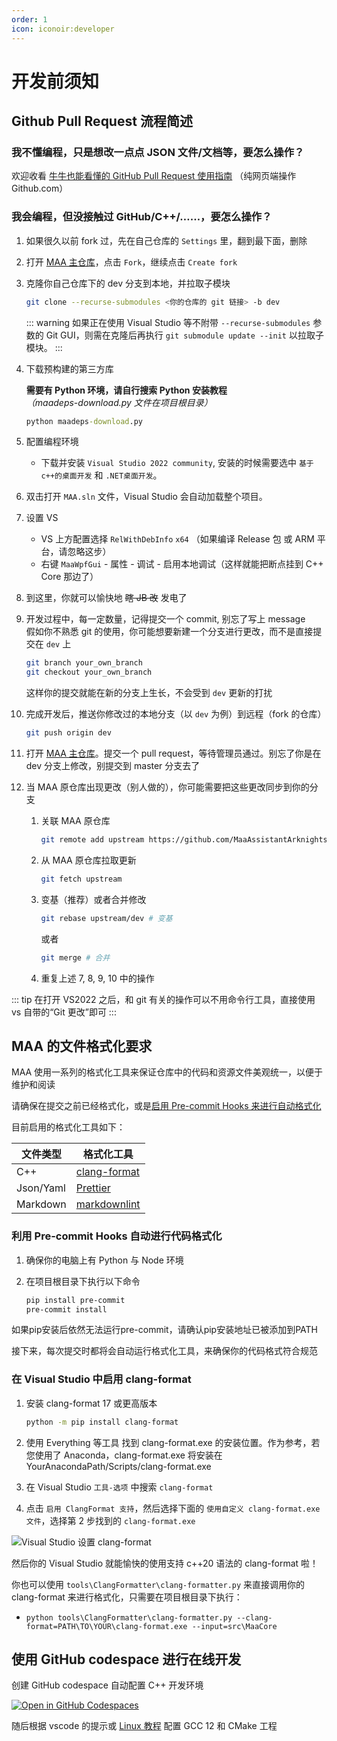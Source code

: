 ```yaml
---
order: 1
icon: iconoir:developer
---
```


# 开发前须知

## Github Pull Request 流程简述

### 我不懂编程，只是想改一点点 JSON 文件/文档等，要怎么操作？

欢迎收看 [牛牛也能看懂的 GitHub Pull Request 使用指南](./pr-tutorial.md) （纯网页端操作 Github.com）

### 我会编程，但没接触过 GitHub/C++/……，要怎么操作？

1. 如果很久以前 fork 过，先在自己仓库的 `Settings` 里，翻到最下面，删除
2. 打开 [MAA 主仓库](https://github.com/MaaAssistantArknights/MaaAssistantArknights)，点击 `Fork`，继续点击 `Create fork`
3. 克隆你自己仓库下的 dev 分支到本地，并拉取子模块

    ```bash
    git clone --recurse-submodules <你的仓库的 git 链接> -b dev
    ```

    ::: warning
    如果正在使用 Visual Studio 等不附带 `--recurse-submodules` 参数的 Git GUI，则需在克隆后再执行 `git submodule update --init` 以拉取子模块。
    :::

4. 下载预构建的第三方库

    **需要有 Python 环境，请自行搜索 Python 安装教程**  
    _（maadeps-download.py 文件在项目根目录）_

    ```cmd
    python maadeps-download.py
    ```

5. 配置编程环境

    - 下载并安装 `Visual Studio 2022 community`, 安装的时候需要选中 `基于c++的桌面开发` 和 `.NET桌面开发`。

6. 双击打开 `MAA.sln` 文件，Visual Studio 会自动加载整个项目。
7. 设置 VS

    - VS 上方配置选择 `RelWithDebInfo` `x64` （如果编译 Release 包 或 ARM 平台，请忽略这步）
    - 右键 `MaaWpfGui` - 属性 - 调试 - 启用本地调试（这样就能把断点挂到 C++ Core 那边了）

8. 到这里，你就可以愉快地 ~~瞎 JB 改~~ 发电了
9. 开发过程中，每一定数量，记得提交一个 commit, 别忘了写上 message  
   假如你不熟悉 git 的使用，你可能想要新建一个分支进行更改，而不是直接提交在 `dev` 上

    ```bash
    git branch your_own_branch
    git checkout your_own_branch
    ```

    这样你的提交就能在新的分支上生长，不会受到 `dev` 更新的打扰

10. 完成开发后，推送你修改过的本地分支（以 `dev` 为例）到远程（fork 的仓库）

    ```bash
    git push origin dev
    ```

11. 打开 [MAA 主仓库](https://github.com/MaaAssistantArknights/MaaAssistantArknights)。提交一个 pull request，等待管理员通过。别忘了你是在 dev 分支上修改，别提交到 master 分支去了
12. 当 MAA 原仓库出现更改（别人做的），你可能需要把这些更改同步到你的分支

    1. 关联 MAA 原仓库

        ```bash
        git remote add upstream https://github.com/MaaAssistantArknights/MaaAssistantArknights.git
        ```

    2. 从 MAA 原仓库拉取更新

        ```bash
        git fetch upstream
        ```

    3. 变基（推荐）或者合并修改

        ```bash
        git rebase upstream/dev # 变基
        ```

        或者

        ```bash
        git merge # 合并
        ```

    4. 重复上述 7, 8, 9, 10 中的操作

::: tip
在打开 VS2022 之后，和 git 有关的操作可以不用命令行工具，直接使用 vs 自带的“Git 更改”即可
:::

## MAA 的文件格式化要求

MAA 使用一系列的格式化工具来保证仓库中的代码和资源文件美观统一，以便于维护和阅读

请确保在提交之前已经格式化，或是[启用 Pre-commit Hooks 来进行自动格式化](#利用-pre-commit-hooks-自动进行代码格式化)

目前启用的格式化工具如下：

| 文件类型 | 格式化工具 |
| --- | --- |
| C++ | [clang-format](https://clang.llvm.org/docs/ClangFormat.html) |
| Json/Yaml | [Prettier](https://prettier.io/) |
| Markdown | [markdownlint](https://github.com/DavidAnson/markdownlint-cli2) |

### 利用 Pre-commit Hooks 自动进行代码格式化

1. 确保你的电脑上有 Python 与 Node 环境

2. 在项目根目录下执行以下命令

    ```bash
    pip install pre-commit
    pre-commit install
    ```

如果pip安装后依然无法运行pre-commit，请确认pip安装地址已被添加到PATH

接下来，每次提交时都将会自动运行格式化工具，来确保你的代码格式符合规范

### 在 Visual Studio 中启用 clang-format

1. 安装 clang-format 17 或更高版本

    ```bash
    python -m pip install clang-format
    ```

2. 使用 Everything 等工具 找到 clang-format.exe 的安装位置。作为参考，若您使用了 Anaconda，clang-format.exe 将安装在 YourAnacondaPath/Scripts/clang-format.exe

3. 在 Visual Studio `工具-选项` 中搜索 `clang-format`
4. 点击 `启用 ClangFormat 支持`，然后选择下面的 `使用自定义 clang-format.exe 文件`，选择第 2 步找到的 `clang-format.exe`

![Visual Studio 设置 clang-format](/image/zh-cn/development-enable-vs-clang-format.png)

然后你的 Visual Studio 就能愉快的使用支持 c++20 语法的 clang-format 啦！

你也可以使用 `tools\ClangFormatter\clang-formatter.py` 来直接调用你的 clang-format 来进行格式化，只需要在项目根目录下执行：

- `python tools\ClangFormatter\clang-formatter.py --clang-format=PATH\TO\YOUR\clang-format.exe --input=src\MaaCore`

## 使用 GitHub codespace 进行在线开发

创建 GitHub codespace 自动配置 C++ 开发环境

[![Open in GitHub Codespaces](https://github.com/codespaces/badge.svg?color=green)](https://codespaces.new/MaaAssistantArknights/MaaAssistantArknights)

随后根据 vscode 的提示或 [Linux 教程](./linux-tutorial.md) 配置 GCC 12 和 CMake 工程
